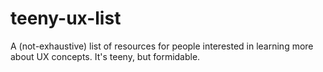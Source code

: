 # teeny-ux-list
A (not-exhaustive) list of resources for people interested in learning more about UX concepts. It's teeny, but formidable.
